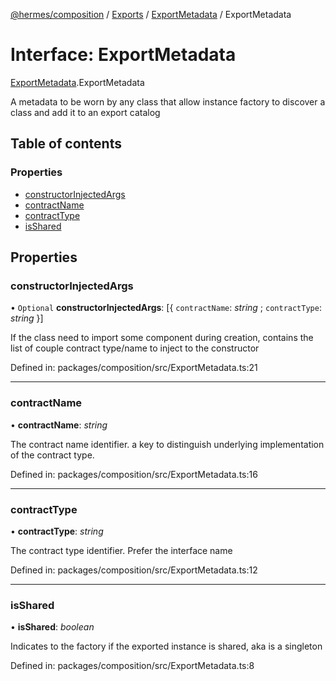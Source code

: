 [@hermes/composition](../README.md) / [Exports](../modules.md) / [ExportMetadata](../modules/exportmetadata.md) / ExportMetadata

# Interface: ExportMetadata

[ExportMetadata](../modules/exportmetadata.md).ExportMetadata

A metadata to be worn by any class that allow instance factory to discover a class and add it to an export catalog

## Table of contents

### Properties

- [constructorInjectedArgs](exportmetadata.exportmetadata-1.md#constructorinjectedargs)
- [contractName](exportmetadata.exportmetadata-1.md#contractname)
- [contractType](exportmetadata.exportmetadata-1.md#contracttype)
- [isShared](exportmetadata.exportmetadata-1.md#isshared)

## Properties

### constructorInjectedArgs

• `Optional` **constructorInjectedArgs**: [{ `contractName`: *string* ; `contractType`: *string*  }]

If the class need to import some component during creation, contains the list of couple contract type/name to inject
to the constructor

Defined in: packages/composition/src/ExportMetadata.ts:21

___

### contractName

• **contractName**: *string*

The contract name identifier. a key to distinguish underlying implementation of the contract type.

Defined in: packages/composition/src/ExportMetadata.ts:16

___

### contractType

• **contractType**: *string*

The contract type identifier. Prefer the interface name

Defined in: packages/composition/src/ExportMetadata.ts:12

___

### isShared

• **isShared**: *boolean*

Indicates to the factory if the exported instance is shared, aka is a singleton

Defined in: packages/composition/src/ExportMetadata.ts:8
